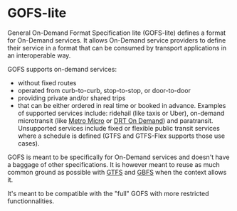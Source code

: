 # GOFS-lite

General On-Demand Format Specification lite (GOFS-lite) defines a format for On-Demand services. It allows On-Demand service providers to define their service in a format that can be consumed by transport applications in an interoperable way. 

GOFS supports on-demand services:
- without fixed routes
- operated from curb-to-curb, stop-to-stop, or door-to-door
- providing private and/or shared trips
- that can be either ordered in real time or booked in advance.
Examples of supported services include: ridehail (like taxis or Uber), on-demand microtransit (like [Metro Micro](https://micro.metro.net) or [DRT On Demand](https://www.durhamregiontransit.com/en/travelling-with-us/planning-your-travel.aspx#On%20Demand)) and paratransit. Unsupported services include fixed or flexible public transit services where a schedule is defined (GTFS and GTFS-Flex supports those use cases). 

GOFS is meant to be specifically for On-Demand services and doesn't have a baggage of other specifications. It is however meant to reuse as much common ground as possible with [GTFS](https://github.com/google/transit/) and [GBFS](https://github.com/NABSA/gbfs) when the context allows it.

It's meant to be compatible with the "full" GOFS with more restricted functionnalities. 

